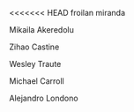 
<<<<<<< HEAD
froilan miranda

Mikaila Akeredolu



Zihao Castine


Wesley Traute














Michael Carroll


Alejandro Londono
